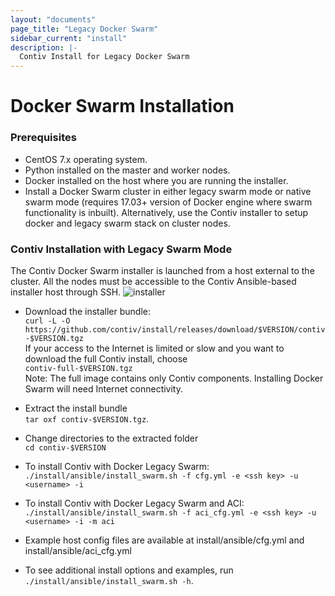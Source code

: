 ```yaml
---
layout: "documents"
page_title: "Legacy Docker Swarm"
sidebar_current: "install"
description: |-
  Contiv Install for Legacy Docker Swarm
---
```


# Docker Swarm Installation

### Prerequisites
* CentOS 7.x operating system.
* Python installed on the master and worker nodes.
* Docker installed on the host where you are running the installer.
* Install a Docker Swarm cluster in either legacy swarm mode or native swarm mode (requires 17.03+ version of Docker engine where swarm functionality is inbuilt). Alternatively, use the Contiv installer to setup docker and legacy swarm stack on cluster nodes.

### Contiv Installation with Legacy Swarm Mode

The Contiv Docker Swarm installer is launched from a host external to the cluster.  All the nodes must be accessible to the Contiv Ansible-based installer host through SSH.
![installer](installer.png)
* Download the installer bundle: <br>`curl -L -O https://github.com/contiv/install/releases/download/$VERSION/contiv-$VERSION.tgz`<br>
If your access to the Internet is limited or slow and you want to download the full Contiv install, choose <br>
`contiv-full-$VERSION.tgz`<br>
Note: The full image contains only Contiv components. Installing Docker Swarm will need Internet connectivity.
* Extract the install bundle <br>`tar oxf contiv-$VERSION.tgz`.
* Change directories to the extracted folder <br>`cd contiv-$VERSION`

* To install Contiv with Docker Legacy Swarm:<br> `./install/ansible/install_swarm.sh -f cfg.yml -e <ssh key> -u <username> -i`
* To install Contiv with Docker Legacy Swarm and ACI:<br> `./install/ansible/install_swarm.sh -f aci_cfg.yml -e <ssh key> -u <username> -i -m aci`

* Example host config files are available at install/ansible/cfg.yml and install/ansible/aci_cfg.yml
* To see additional install options and examples, run <br>`./install/ansible/install_swarm.sh -h`.
